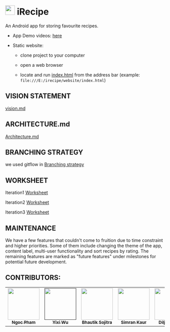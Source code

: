 # <img src="/website/logo.png" width=30 height=30> iRecipe 

An Android app for storing favourite recipes.

- App Demo videos: [here](https://youtube.com/playlist?list=PL25XFi5JMg37o57rh6Z8LwqshCvPmC5Fx)

- Static website: 

  - clone project to your computer

  - open a web browser

  - locate and run [index.html](./website/index.html) from the address bar (example: `file:///E:/irecipe/website/index.html`)

## VISION STATEMENT

[vision.md](vision.md)

## ARCHITECTURE.md

[Architecture.md](ARCHITECTURE.md)

## BRANCHING STRATEGY

we used gitflow in [Branching strategy](BranchingStrategy.md)

## WORKSHEET

Iteration1 [Worksheet](i1_worksheet.md)

Iteration2 [Worksheet](i2_worksheet.md)

Iteration3 [Worksheet](i3_worksheet.md)

## MAINTENANCE
We have a few features that couldn't come to fruition due to time constraint and higher priorities. Some of them include changing the theme of the app, content label, multi-user functionality and sort recipes by rating. The remaining features are marked as "future features" under milestones for potential future development.

## CONTRIBUTORS:
<table>
<tr>
    <td style="text-align: center;">
        <a href="https://github.com/ngocpham1994x">
            <img src="./website/NgocPham_headshot.JPG" width="100px;"/>
            <br/>
            <sub>
                <b>Ngoc Pham </b>
            </sub>
        </a>
    </td>
    <td style="text-align: center;">
        <a href="">
            <img src="./website/Yixi_Wu_Picture.jpg" width="100px;"/>
            <br/>
            <sub>
                <b>Yixi Wu</b>
            </sub>
        </a>
    </td>
    <td style="text-align: center;">
        <a href="https://github.com/bhautiksojitra">
            <img src="./website/Bhautik_Sojitra_Photo.jpg" width="100px;"/>
            <br/>
            <sub>
                <b>Bhautik Sojitra</b>
            </sub>
        </a>
    </td>
    <td style="text-align: center;">
        <a href="https://github.com/simkaurd">
            <img src="./website/SimranKaur_Profile.JPG" width="100px;"/>
            <br/>
            <sub>
                <b>Simran Kaur</b>
            </sub>
        </a>
    </td>
    <td style="text-align: center;">
        <a href="https://github.com/Dilpunjab">
            <img src="./website/IMG_2413.jpg" width="100px;"/>
            <br/>
            <sub>
                <b>Diljot Singh</b>
            </sub>
        </a>
    </td>
</tr>
</table>
